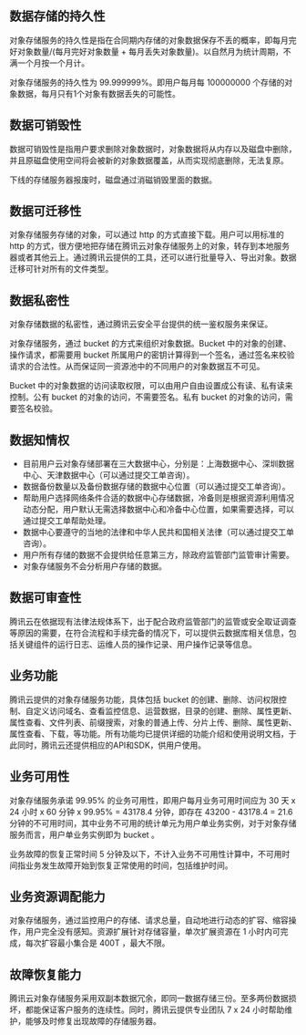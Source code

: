## 数据存储的持久性

对象存储服务的持久性是指在合同期内存储的对象数据保存不丢的概率，即每月完好对象数量/(每月完好对象数量 + 每月丢失对象数量)。以自然月为统计周期，不满一个月按一个月计。

对象存储服务的持久性为 99.999999%。即用户每月每 100000000 个存储的对象数据，每月只有1个对象有数据丢失的可能性。

## 数据可销毁性

数据可销毁性是指用户要求删除对象数据时，对象数据将从内存以及磁盘中删除，并且原磁盘使用空间将会被新的对象数据覆盖，从而实现彻底删除，无法复原。

下线的存储服务器报废时，磁盘通过消磁销毁里面的数据。

## 数据可迁移性

对象存储服务存储的对象，可以通过 http 的方式直接下载。用户可以用标准的 http 的方式，很方便地把存储在腾讯云对象存储服务上的对象，转存到本地服务器或者其他云上。通过腾讯云提供的工具，还可以进行批量导入、导出对象。数据迁移可针对所有的文件类型。

## 数据私密性

对象存储数据的私密性，通过腾讯云安全平台提供的统一鉴权服务来保证。

对象存储服务，通过 bucket 的方式来组织对象数据。Bucket 中的对象的创建、操作请求，都需要用 bucket 所属用户的密钥计算得到一个签名，通过签名来校验请求的合法性。从而保证同一资源池中的不同用户的对象数据互不可见。

Bucket 中的对象数据的访问读取权限，可以由用户自由设置成公有读、私有读来控制。公有 bucket 的对象的访问，不需要签名。私有 bucket 的对象的访问，需要签名校验。

## 数据知情权

- 目前用户云对象存储部署在三大数据中心，分别是：上海数据中心、深圳数据中心、天津数据中心（可以通过提交工单咨询）。
- 数据备份数量以及备份数据存储的数据中心位置（可以通过提交工单咨询）。
- 帮助用户选择网络条件合适的数据中心存储数据，冷备则是根据资源利用情况动态分配，用户默认无需选择数据中心和冷备中心位置，如果需要选择，可以通过提交工单帮助处理。
- 数据中心要遵守的当地的法律和中华人民共和国相关法律（可以通过提交工单咨询）。
- 用户所有存储的数据不会提供给任意第三方，除政府监管部门监管审计需要。
- 对象存储服务不会分析用户存储的数据。

## 数据可审查性

腾讯云在依据现有法律法规体系下，出于配合政府监管部门的监管或安全取证调查等原因的需要，在符合流程和手续完备的情况下，可以提供云数据库相关信息，包括关键组件的运行日志、运维人员的操作记录、用户操作记录等信息。

## 业务功能

腾讯云提供的对象存储服务功能，具体包括 bucket 的创建、删除、访问权限控制、自定义访问域名、查看监控信息、运营数据，目录的创建、删除、属性更新、属性查看、文件列表、前缀搜索，对象的普通上传、分片上传、删除、属性更新、属性查看、下载，等功能。所有功能均已提供详细的功能介绍和使用说明文档，于此同时，腾讯云还提供相应的API和SDK，供用户使用。

## 业务可用性

对象存储服务承诺 99.95% 的业务可用性，即用户每月业务可用时间应为 30 天 x 24 小时 x 60 分钟 x 99.95% = 43178.4 分钟，即存在 43200 - 43178.4 = 21.6 分钟的不可用时间，其中业务不可用的统计单元为用户单业务实例，对于对象存储服务而言，用户单业务实例即为 bucket 。

业务故障的恢复正常时间 5 分钟及以下，不计入业务不可用性计算中，不可用时间指业务发生故障开始到恢复正常使用的时间，包括维护时间。

## 业务资源调配能力

对象存储服务，通过监控用户的存储、请求总量，自动地进行动态的扩容、缩容操作，用户完全没有感知。资源扩展针对存储容量，单次扩展资源在 1 小时内可完成，每次扩容最小集合是 400T ，最大不限。

## 故障恢复能力

腾讯云对象存储服务采用双副本数据冗余，即同一数据存储三份。至多两份数据损坏，都能保证客户服务的连续性。同时，腾讯云提供专业团队 7 x 24 小时帮助维护，能够及时修复出现故障的存储服务器。

